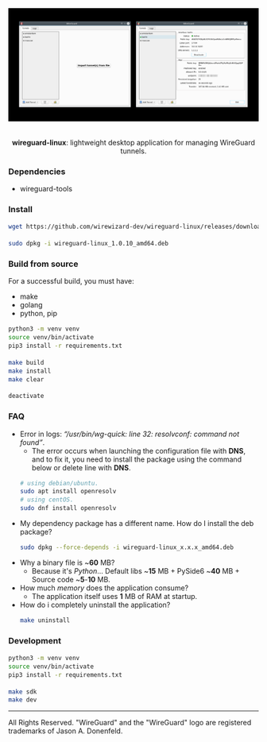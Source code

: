 <div align="center">

<picture>
  <img alt="logo" src="/resources/images/application.png">
</picture>

</br>
</br>

**wireguard-linux**: lightweight desktop application for managing WireGuard tunnels.

</div>

### Dependencies
* wireguard-tools

### Install
```bash
wget https://github.com/wirewizard-dev/wireguard-linux/releases/download/v1.0.10/wireguard-linux_1.0.10_amd64.deb

sudo dpkg -i wireguard-linux_1.0.10_amd64.deb
```

### Build from source
For a successful build, you must have:
- make
- golang
- python, pip
```bash
python3 -m venv venv
source venv/bin/activate
pip3 install -r requirements.txt

make build
make install
make clear

deactivate
```

### FAQ
- Error in logs: _“/usr/bin/wg-quick: line 32: resolvconf: command not found”_.
  * The error occurs when launching the configuration file with **DNS**, and to fix it,
  you need to install the package using the command below or delete line with **DNS**.
  ```bash
  # using debian/ubuntu.
  sudo apt install openresolv
  # using centOS.
  sudo dnf install openresolv
  ```
- My dependency package has a different name. How do I install the deb package?
  ```bash
  sudo dpkg --force-depends -i wireguard-linux_x.x.x_amd64.deb
  ```
- Why a binary file is ~**60** MB?
  * Because it's _Python_... Default libs ~**15** MB + PySide6 ~**40** MB + Source code ~**5**-**10** MB.
- How much _memory_ does the application consume?
  * The application itself uses **1** MB of RAM at startup.
- How do i completely uninstall the application?
  ```bash
  make uninstall
  ```

### Development
```bash
python3 -m venv venv
source venv/bin/activate
pip3 install -r requirements.txt

make sdk
make dev
```

---
All Rights Reserved. "WireGuard" and the "WireGuard" logo are registered trademarks of Jason A. Donenfeld.
